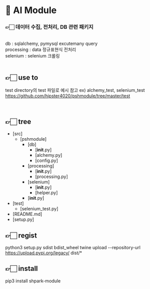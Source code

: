 # 🤖 AI Module

### 👉🏻 데이터 수집, 전처리, DB 관련 패키지
<br>
db :  sqlalchemy, pymysql excutemany query
<br>
processing : data 정규표현식 전처리
<br>
selenium : selenium 크롤링
<br>
<br>

## 👉🏻 use to
test directory의 test 파일로 예시 참고 ex) alchemy_test, selenium_test
<br>
https://github.com/hipster4020/pshmodule/tree/master/test

<br>


## 👉🏻 tree
 * [src]
   * [pshmodule] 
     * [db]
       * [__init__.py]
       * [alchemy.py]
       * [config.py]
     * [processing]
       * [__init__.py]
       * [processing.py]
     * [selenium]
       * [__init__.py]
       * [helper.py]
     * [__init__.py]
 * [test]
   * [selenium_test.py] 
 * [README.md]
 * [setup.py]


## 👉🏻 regist
python3 setup.py sdist bdist_wheel
twine upload --repository-url https://upload.pypi.org/legacy/ dist/*


## 👉🏻 install
pip3 install shpark-module
